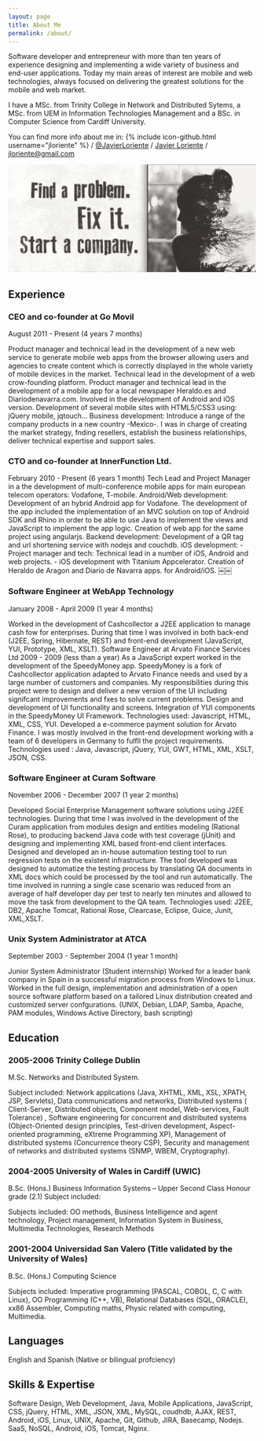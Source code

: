 ```yaml
---
layout: page
title: About Me
permalink: /about/
---
```


Software developer and entrepreneur with more than ten years of experience designing and implementing a wide variety of business and end-user applications. Today my main areas of interest are mobile and web technologies, always focused on delivering the greatest solutions for the mobile and web market.

I have a MSc. from Trinity College in Network and Distributed Sytems, a MSc. from UEM in Information Technologies Management and a BSc. in Computer Science from Cardiff University.

You can find more info about me in: 
{% include icon-github.html username="jloriente" %} /
[@JavierLoriente](https://twitter.com/JavierLoriente) /
[Javier Loriente](https://www.facebook.com/javier.loriente) /
[jloriente@gmail.com](mailto:jloriente@gmail.com) 

![Javier Loriente](/assets/start-a-company.png)

## Experience

### CEO and co-founder at Go Movil

August 2011 - Present (4 years 7 months)

Product manager and technical lead in the development of a new web service to generate mobile web apps from the browser allowing users and agencies to create content which is correctly displayed in the whole variety of mobile devices in the market. Technical lead in the development of a web crow-founding platform. Product manager and technical lead in the development of a mobile app for a local newspaper Heraldo.es and Diariodenavarra.com. Involved in the development of Android and iOS version. Development of several mobile sites with HTML5/CSS3 using: jQuery mobile, jqtouch... Business development: Introduce a range of the company products in a new country -Mexico-. I was in charge of creating the market strategy, fnding resellers, establish the business relationships, deliver technical expertise and support sales.

### CTO and co-founder at InnerFunction Ltd.

February 2010 - Present (6 years 1 month)
Tech Lead and Project Manager in a the development of multi-conference mobile apps for main european telecom operators: Vodafone, T-mobile. Android/Web development: Development of an hybrid Android app for Vodafone. The development of the app included the implementation of an MVC solution on top of Android SDK and Rhino in order to be able to use Java to implement the views and JavaScript to implement the app logic. Creation of web app for the same project using angularjs. Backend development: Development of a QR tag and url shortening service with nodejs and couchdb. iOS development: - Project manager and tech: Technical lead in a number of iOS, Android and web projects. - iOS development with Titanium Appcelerator. Creation of Heraldo de Aragon and Diario de Navarra apps. for Android/iOS.
￼￼

### Software Engineer at WebApp Technology

January 2008 - April 2009 (1 year 4 months)

Worked in the development of Cashcollector a J2EE application to manage cash fow for enterprises. During that time I was involved in both back-end (J2EE, Spring, Hibernate, REST) and front-end development (JavaScript, YUI, Prototype, XML, XSLT).
Software Engineer at Arvato Finance Services Ltd
2009 - 2009 (less than a year)
As a JavaScript expert worked in the development of the SpeedyMoney app. SpeedyMoney is a fork of Cashcollector application adapted to Arvato Finance needs and used by a large number of customers and companies. My responsibilities during this project were to design and deliver a new version of the UI including signifcant improvements and fxes to solve current problems. Design and development of UI functionality and screens. Integration of YUI components in the SpeedyMoney UI Framework. Technologies used: Javascript, HTML, XML, CSS, YUI. Developed a e-commerce payment solution for Arvato Finance. I was mostly involved in the front-end development working with a team of 6 developers in Germany to fulfll the project requirements. Technologies used : Java, Javascript, jQuery, YUI, GWT, HTML, XML, XSLT, JSON, CSS.


### Software Engineer at Curam Software

November 2006 - December 2007 (1 year 2 months)

Developed Social Enterprise Management software solutions using J2EE technologies. During that time I was involved in the development of the Curam application from modules design and entities modeling (Rational Rose), to producing backend Java code with test coverage (jUnit) and designing and implementing XML based front-end client interfaces. Designed and developed an in-house automation testing tool to run regression tests on the existent infrastructure. The tool developed was designed to automatize the testing process by translating QA documents in XML docs which could be processed by the tool and run automatically. The time involved in running a single case scenario was reduced from an average of half developer day per test to nearly ten minutes and allowed to move the task from development to the QA team. Technologies used: J2EE, DB2, Apache Tomcat, Rational Rose, Clearcase, Eclipse, Guice, Junit, XML,XSLT.


### Unix System Administrator at ATCA

September 2003 - September 2004 (1 year 1 month)

Junior System Administrator (Student internship) Worked for a leader bank company in Spain in a successful migration process from Windows to Linux. Worked in the full design, implementation and administration of a open source software platform based on a tailored Linux distribution created and customized server confgurations. (UNIX, Debian, LDAP, Samba, Apache, PAM modules, Windows Active Directory, bash scripting)


## Education

### 2005-2006 Trinity College Dublin 

M.Sc. Networks and Distributed System.

Subject included: Network applications (Java, XHTML, XML, XSL, XPATH, JSP, Servlets), Data communications and networks, Distributed systems ( Client-Server, Distributed objects, Component model, Web-services, Fault Tolerance) , Software engineering for concurrent and distributed systems (Object-Oriented design principles, Test-driven development, Aspect- oriented programming, eXtreme Programming XP), Management of distributed systems (Concurrence theory CSP), Security and management of networks and distributed systems (SNMP, WBEM, Cryptography).


### 2004-2005 University of Wales in Cardiff (UWIC)

B.Sc. (Hons.) Business Information Systems – Upper Second Class Honour grade (2.1) Subject included:

Subjects included: OO methods, Business Intelligence and agent technology, Project management, Information System in Business, Multimedia Technologies, Research Methods

### 2001-2004 Universidad San Valero (Title validated by the University of Wales)

B.Sc. (Hons.) Computing Science

Subjects included: Imperative programming (PASCAL, COBOL, C, C with Linux), OO Programming (C++, VB), Relational Databases (SQL, ORACLE), xx86 Assembler, Computing maths, Physic related with computing, Multimedia.


## Languages

English and Spanish (Native or bilingual profciency)


## Skills & Expertise

Software Design, Web Development, Java, Mobile Applications, JavaScript, CSS, jQuery, HTML, XML, JSON, XML, MySQL, coudhdb, AJAX, REST, Android, iOS, Linux, UNIX, Apache, Git, Github, JIRA, Basecamp, Nodejs. SaaS, NoSQL, Android, iOS, Tomcat, Nginx.
